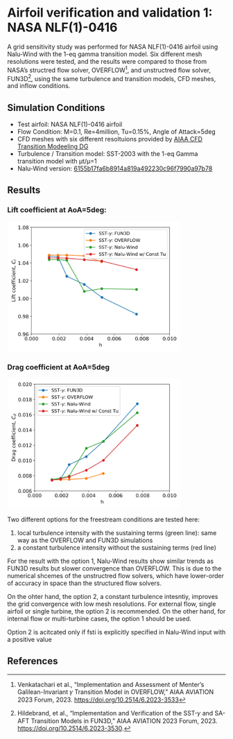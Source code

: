 

# Airfoil verification and validation 1: NASA NLF(1)-0416

A grid sensitivity study was performed for NASA NLF(1)-0416 airfoil using Nalu-Wind with the 1-eq gamma transition model.
Six different mesh resolutions were tested, and the results were compared to those from NASA’s structred flow solver, OVERFLOW[^1], and unstructred flow solver, FUN3D[^2], using the same turbulence and transition models, CFD meshes, and inflow conditions.

## Simulation Conditions

- Test airfoil: NASA NLF(1)-0416 airfoil
- Flow Condition: M=0.1, Re=4million, Tu=0.15%, Angle of Attack=5deg
- CFD meshes with six different resoltuions provided by [AIAA CFD Transition Modeeling DG](https://transitionmodeling.larc.nasa.gov/)
- Turbulence / Transition model: SST-2003 with the 1-eq Gamma transition model with µt/µ=1
- Nalu-Wind version: [6155b17fa6b8914a819a492230c96f7990a97b78](https://github.com/Exawind/nalu-wind/commit/6155b17fa6b8914a819a492230c96f7990a97b78)

## Results

### Lift coefficient at AoA=5deg: 
<img src="figs/aoa5/nlf0416_aoa5_cl.png" alt="Cf" width="400">

### Drag coefficient at AoA=5deg
<img src="figs/aoa5/nlf0416_aoa5_cd.png" alt="Cf" width="400">

Two different options for the freestream conditions are tested here: 
1) local turbulence intensity with the sustaining terms (green line): same way as the OVERFLOW and FUN3D simulations
2) a constant turbulence intensity without the sustaining terms (red line)

For the result with the option 1, Nalu-Wind results show similar trends as FUN3D results but slower convergence than OVERFLOW. This is due to the numerical shcemes of the unstructred flow solvers, which have lower-order of accuracy in space than the structured flow solvers.

On the ohter hand, the option 2, a constant turbulence intesntiy, improves the grid convergence with low mesh resolutions. 
For external flow, single airfoil or single turbine, the option 2 is recommended. On the other hand, for internal flow or multi-turbine cases, the option 1 should be used. 

Option 2 is acitcated only if fsti is explicitly specified in Nalu-Wind input with a positive value


## References
[^1]: Venkatachari et al., “Implementation and Assessment of Menter’s Galilean-Invariant 𝛾
Transition Model in OVERFLOW,” AIAA AVIATION 2023 Forum, 2023. https://doi.org/10.2514/6.2023-3533
[^2]: Hildebrand, et al., “Implementation and Verification of the SST-𝛾 and SA-AFT
Transition Models in FUN3D,” AIAA AVIATION 2023 Forum, 2023. https://doi.org/10.2514/6.2023-3530.

